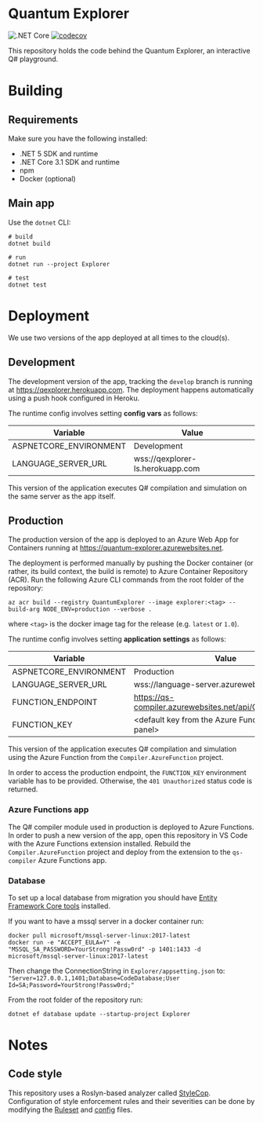 # Quantum Explorer

![.NET Core](https://github.com/JakuJ/quantum-explorer/workflows/.NET%20Core/badge.svg)
[![codecov](https://codecov.io/gh/JakuJ/quantum-explorer/branch/develop/graph/badge.svg?token=D74R7H1V3O)](https://codecov.io/gh/JakuJ/quantum-explorer)

This repository holds the code behind the Quantum Explorer, an interactive Q# playground.

# Building

## Requirements

Make sure you have the following installed:

- .NET 5 SDK and runtime
- .NET Core 3.1 SDK and runtime
- npm
- Docker (optional)

## Main app

Use the `dotnet` CLI:

```shell
# build
dotnet build
    
# run
dotnet run --project Explorer

# test
dotnet test
```

# Deployment

We use two versions of the app deployed at all times to the cloud(s).

## Development

The development version of the app, tracking the `develop` branch is running at https://qexplorer.herokuapp.com. The
deployment happens automatically using a push hook configured in Heroku.

The runtime config involves setting **config vars** as follows:

| Variable | Value |
|---|---|
| ASPNETCORE_ENVIRONMENT | Development |
| LANGUAGE_SERVER_URL | wss://qexplorer-ls.herokuapp.com |

This version of the application executes Q# compilation and simulation on the same server as the app itself.

## Production

The production version of the app is deployed to an Azure Web App for Containers running
at https://quantum-explorer.azurewebsites.net.

The deployment is performed manually by pushing the Docker container (or rather, its build context, the build is remote) to Azure Container Repository (ACR).
Run the following Azure CLI commands from the root folder of the repository:

```shell 
az acr build --registry QuantumExplorer --image explorer:<tag> --build-arg NODE_ENV=production --verbose .
```

where `<tag>` is the docker image tag for the release (e.g. `latest` or `1.0`).

The runtime config involves setting **application settings** as follows:

| Variable | Value |
|---|---|
| ASPNETCORE_ENVIRONMENT | Production |
| LANGUAGE_SERVER_URL | wss://language-server.azurewebsites.net  |
| FUNCTION_ENDPOINT | https://qs-compiler.azurewebsites.net/api/CompilerFunction |
| FUNCTION_KEY | \<default key from the Azure Function "App keys" panel> |

This version of the application executes Q# compilation and simulation using the Azure Function from
the `Compiler.AzureFunction` project.

In order to access the production endpoint, the `FUNCTION_KEY` environment variable has to be provided.
Otherwise, the `401 Unauthorized` status code is returned. 

### Azure Functions app

The Q# compiler module used in production is deployed to Azure Functions.
In order to push a new version of the app, open this repository in VS Code with the Azure Functions extension installed.
Rebuild the `Compiler.AzureFunction` project and deploy from the extension to the `qs-compiler` Azure Functions app.

### Database

To set up a local database from migration you should have [Entity Framework Core tools](https://docs.microsoft.com/en-us/ef/core/cli/dotnet) installed.

If you want to have a mssql server in a docker container run:
```shell
docker pull microsoft/mssql-server-linux:2017-latest
docker run -e "ACCEPT_EULA=Y" -e "MSSQL_SA_PASSWORD=YourStrong!Passw0rd" -p 1401:1433 -d microsoft/mssql-server-linux:2017-latest
```
Then change the ConnectionString in `Explorer/appsetting.json` to:
`"Server=127.0.0.1,1401;Database=CodeDatabase;User Id=SA;Password=YourStrong!Passw0rd;"`

From the root folder of the repository run:

```shell
dotnet ef database update --startup-project Explorer
```

# Notes

## Code style

This repository uses a Roslyn-based analyzer called [StyleCop](https://github.com/DotNetAnalyzers/StyleCopAnalyzers).
Configuration of style enforcement rules and their severities can be done by modifying
the [Ruleset](msbuild/Common.ruleset) and [config](msbuild/stylecop.json) files.
